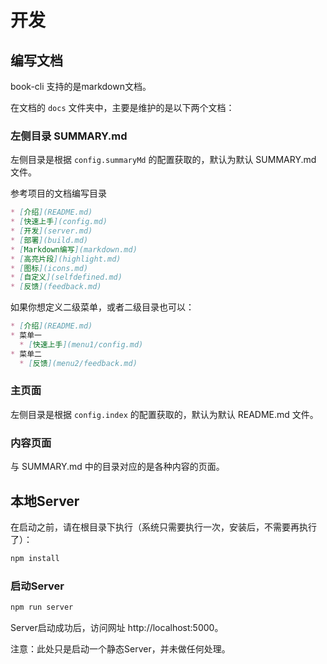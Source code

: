 # 开发

## 编写文档

book-cli 支持的是markdown文档。

在文档的 `docs` 文件夹中，主要是维护的是以下两个文档：

### 左侧目录 SUMMARY.md

左侧目录是根据 `config.summaryMd` 的配置获取的，默认为默认 SUMMARY.md 文件。

参考项目的文档编写目录

``` markdown
* [介绍](README.md)
* [快速上手](config.md)
* [开发](server.md)
* [部署](build.md)
* [Markdown编写](markdown.md)
* [高亮片段](highlight.md)
* [图标](icons.md)
* [自定义](selfdefined.md)
* [反馈](feedback.md)
```

如果你想定义二级菜单，或者二级目录也可以：

``` markdown
* [介绍](README.md)
* 菜单一
  * [快速上手](menu1/config.md)
* 菜单二
  * [反馈](menu2/feedback.md)
```

### 主页面

左侧目录是根据 `config.index` 的配置获取的，默认为默认 README.md 文件。

### 内容页面

与 SUMMARY.md 中的目录对应的是各种内容的页面。

## 本地Server

在启动之前，请在根目录下执行（系统只需要执行一次，安装后，不需要再执行了）：

``` bash
npm install
```

### 启动Server

``` bash
npm run server

```
Server启动成功后，访问网址 http://localhost:5000。

注意：此处只是启动一个静态Server，并未做任何处理。
